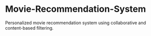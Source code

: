 # Movie-Recommendation-System
Personalized movie recommendation system using collaborative and content-based filtering.
